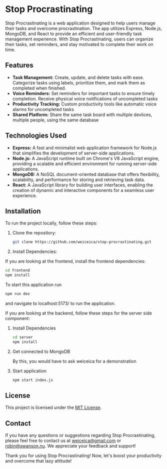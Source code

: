 # Stop Procrastinating

Stop Procrastinating is a web application designed to help users manage their tasks and overcome procrastination. The app utilizes Express, Node.js, MongoDB, and React to provide an efficient and user-friendly task management experience. With Stop Procrastinating, users can organize their tasks, set reminders, and stay motivated to complete their work on time.

## Features

- **Task Management:** Create, update, and delete tasks with ease. Categorize tasks using labels, prioritize them, and mark them as completed when finished.
- **Voice Reminders:** Set reminders for important tasks to ensure timely completion. Receive physical voice notifications of uncompleted tasks
- **Productivity Tracking:** Custom productivity tools like automatic voice alarms for uncompleted tasks
- **Shared Platform:** Share the same task board with multiple devlices, multiple people, using the same database

## Technologies Used

- **Express:** A fast and minimalist web application framework for Node.js that simplifies the development of server-side applications.
- **Node.js:** A JavaScript runtime built on Chrome's V8 JavaScript engine, providing a scalable and efficient environment for running server-side applications.
- **MongoDB:** A NoSQL document-oriented database that offers flexibility, scalability, and performance for storing and retrieving task data.
- **React:** A JavaScript library for building user interfaces, enabling the creation of dynamic and interactive components for a seamless user experience.

## Installation

To run the project locally, follow these steps:

1. Clone the repository:
   
   ```bash
   git clone https://github.com/weiceica/stop-procrastinating.git
   ```

2. Install Dependencies:

If you are looking at the frontend, install the frontend dependencies:

   ```bash
   cd frontend
   npm install
   ```

To start this application run 

   ```bash
   npm run dev
   ```

and navigate to localhost:5173/ to run the application.

If you are looking at the backend, follow these steps for the server side component:

1. Install Dependencies

   ```bash
   cd server
   npm install
   ```
2. Get connected to MongoDB

   By this, you would have to ask weiceica for a demonstration

3. Start application

   ```bash
   npm start index.js
   ```

## License

This project is licensed under the [MIT License](LICENSE).

## Contact

If you have any questions or suggestions regarding Stop Procrastinating, please feel free to contact us at [weiceica@gmail.com](mailto:weiceica@gmail.com) or [robin@swanson.nu](mailto:robin@swanson.nu). We appreciate your feedback and support!

Thank you for using Stop Procrastinating! Now, let's boost your productivity and overcome that lazy attitude!